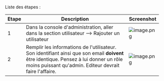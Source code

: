 Liste des étapes : 

| Etape | Description | Screenshot |
|--|--|--|
| 1 | Dans la console d'administration, aller dans la section utilisateur --> Rajouter un utilisateur | ![image.png](/.attachments/image-28a17e8a-db3d-4a9a-b242-610c935bdd34.png) |
| 2 | Remplir les informations de l'utilisateur. Son identifiant ainsi que son email **doivent** être identique. Pensez à lui donner un rôle moins puissant qu'admin. Editeur devrait faire l'affaire. | ![image.png](/.attachments/image-d96f2898-19d5-4ae4-a7be-7a40aef09627.png) |


